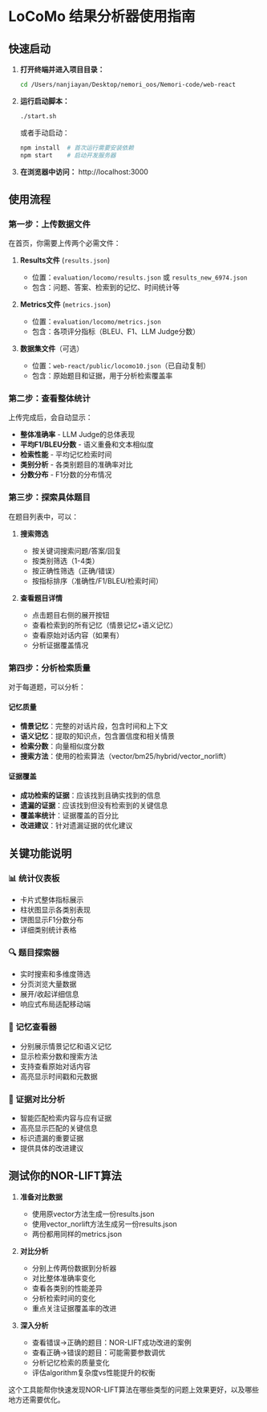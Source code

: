 # LoCoMo 结果分析器使用指南

## 快速启动

1. **打开终端并进入项目目录：**
   ```bash
   cd /Users/nanjiayan/Desktop/nemori_oos/Nemori-code/web-react
   ```

2. **运行启动脚本：**
   ```bash
   ./start.sh
   ```
   
   或者手动启动：
   ```bash
   npm install  # 首次运行需要安装依赖
   npm start    # 启动开发服务器
   ```

3. **在浏览器中访问：**
   http://localhost:3000

## 使用流程

### 第一步：上传数据文件

在首页，你需要上传两个必需文件：

1. **Results文件** (`results.json`)
   - 位置：`evaluation/locomo/results.json` 或 `results_new_6974.json`
   - 包含：问题、答案、检索到的记忆、时间统计等

2. **Metrics文件** (`metrics.json`) 
   - 位置：`evaluation/locomo/metrics.json`
   - 包含：各项评分指标（BLEU、F1、LLM Judge分数）

3. **数据集文件**（可选）
   - 位置：`web-react/public/locomo10.json`（已自动复制）
   - 包含：原始题目和证据，用于分析检索覆盖率

### 第二步：查看整体统计

上传完成后，会自动显示：

- **整体准确率** - LLM Judge的总体表现
- **平均F1/BLEU分数** - 语义重叠和文本相似度
- **检索性能** - 平均记忆检索时间
- **类别分析** - 各类别题目的准确率对比
- **分数分布** - F1分数的分布情况

### 第三步：探索具体题目

在题目列表中，可以：

1. **搜索筛选**
   - 按关键词搜索问题/答案/回复
   - 按类别筛选（1-4类）
   - 按正确性筛选（正确/错误）
   - 按指标排序（准确性/F1/BLEU/检索时间）

2. **查看题目详情**
   - 点击题目右侧的展开按钮
   - 查看检索到的所有记忆（情景记忆+语义记忆）
   - 查看原始对话内容（如果有）
   - 分析证据覆盖情况

### 第四步：分析检索质量

对于每道题，可以分析：

#### 记忆质量
- **情景记忆**：完整的对话片段，包含时间和上下文
- **语义记忆**：提取的知识点，包含置信度和相关情景
- **检索分数**：向量相似度分数
- **搜索方法**：使用的检索算法（vector/bm25/hybrid/vector_norlift）

#### 证据覆盖
- **成功检索的证据**：应该找到且确实找到的信息
- **遗漏的证据**：应该找到但没有检索到的关键信息  
- **覆盖率统计**：证据覆盖的百分比
- **改进建议**：针对遗漏证据的优化建议

## 关键功能说明

### 📊 统计仪表板
- 卡片式整体指标展示
- 柱状图显示各类别表现
- 饼图显示F1分数分布
- 详细类别统计表格

### 🔍 题目探索器
- 实时搜索和多维度筛选
- 分页浏览大量数据
- 展开/收起详细信息
- 响应式布局适配移动端

### 🧠 记忆查看器
- 分别展示情景记忆和语义记忆
- 显示检索分数和搜索方法
- 支持查看原始对话内容
- 高亮显示时间戳和元数据

### 🎯 证据对比分析
- 智能匹配检索内容与应有证据
- 高亮显示匹配的关键信息
- 标识遗漏的重要证据
- 提供具体的改进建议

## 测试你的NOR-LIFT算法

1. **准备对比数据**
   - 使用原vector方法生成一份results.json
   - 使用vector_norlift方法生成另一份results.json
   - 两份都用同样的metrics.json

2. **对比分析**
   - 分别上传两份数据到分析器
   - 对比整体准确率变化
   - 查看各类别的性能差异
   - 分析检索时间的变化
   - 重点关注证据覆盖率的改进

3. **深入分析**
   - 查看错误→正确的题目：NOR-LIFT成功改进的案例
   - 查看正确→错误的题目：可能需要参数调优
   - 分析记忆检索的质量变化
   - 评估algorithm复杂度vs性能提升的权衡

这个工具能帮你快速发现NOR-LIFT算法在哪些类型的问题上效果更好，以及哪些地方还需要优化。
